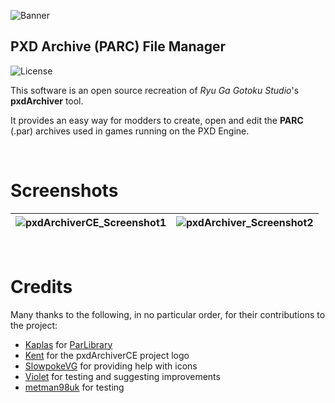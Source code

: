 ![Banner](https://github.com/user-attachments/assets/36b17597-e9ec-4322-9e1b-a65f5b93fc7c)

## **PXD Archive (PARC) File Manager**

![License](https://img.shields.io/badge/License-MIT-blue.svg)

This software is an open source recreation of _Ryu Ga Gotoku Studio_'s **pxdArchiver** tool.

It provides an easy way for modders to create, open and edit the __PARC__ (.par) archives used in games running on the PXD Engine.

<br>

# Screenshots

| ![pxdArchiverCE_Screenshot1](https://github.com/user-attachments/assets/158fa508-0168-4957-a45e-2a4d6facae4b) | ![pxdArchiver_Screenshot2](https://github.com/user-attachments/assets/aa75b8ca-fd86-465e-8351-3b27570c52c9) |
|---|---|

<br>

# Credits

Many thanks to the following, in no particular order, for their contributions to the project:

* [Kaplas](https://github.com/Kaplas80) for [ParLibrary](https://github.com/Kaplas80/ParManager)
* [Kent](https://github.com/Constasis) for the pxdArchiverCE project logo
* [SlowpokeVG](https://github.com/SlowpokeVG) for providing help with icons
* [Violet](https://github.com/SamuraiOndo) for testing and suggesting improvements
* [metman98uk](https://github.com/metman98uk) for testing
